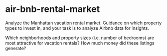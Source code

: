 # air-bnb-rental-market
Analyze the Manhattan vacation rental market. Guidance on which property types to invest in, and your task is to analyze Airbnb data for insights.


Which neighborhoods and property sizes (i.e. number of bedrooms) are most attractive for vacation rentals?
How much money did these listings generate?
